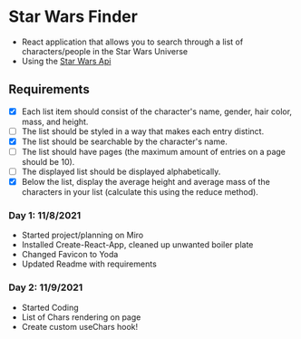 # Star Wars Finder

- React application that allows you to search through a list of characters/people in the Star Wars Universe
- Using the [Star Wars Api](https://swapi.dev/documentation)

## Requirements

- [x] Each list item should consist of the character's name, gender, hair color, mass, and height.
- [ ] The list should be styled in a way that makes each entry distinct.
- [x] The list should be searchable by the character's name.
- [ ] The list should have pages (the maximum amount of entries on a page should be 10).
- [ ] The displayed list should be displayed alphabetically.
- [x] Below the list, display the average height and average mass of the characters in your list (calculate this using the reduce method).

### Day 1: 11/8/2021

- Started project/planning on Miro
- Installed Create-React-App, cleaned up unwanted boiler plate
- Changed Favicon to Yoda
- Updated Readme with requirements

### Day 2: 11/9/2021

- Started Coding
- List of Chars rendering on page
- Create custom useChars hook!
